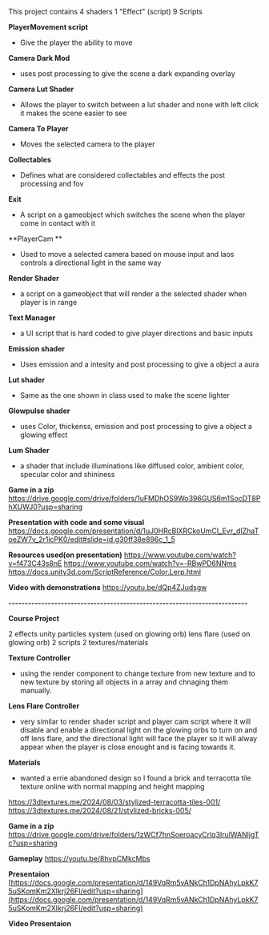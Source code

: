 This project contains 
4 shaders
1 "Effect" (script)
9 Scripts


**PlayerMovement script**
- Give the player the ability to move

**Camera Dark Mod**
- uses post processing to give the scene a dark expanding overlay

**Camera Lut Shader**
- Allows the player to switch between a lut shader and none with left click it makes the scene easier to see

**Camera To Player**
- Moves the selected camera to the player

**Collectables**
- Defines what are considered collectables and effects the post processing and fov

**Exit**
- A script on a gameobject which switches the scene when the player come in contact with it

**PlayerCam **
- Used to move a selected camera based on mouse input and laos controls a directional light in the same way

**Render Shader**
- a script on a gameobject that will render a the selected shader when player is in range

**Text Manager**
- a UI script that is hard coded to give player directions and basic inputs

**Emission shader**
- Uses emission and a intesity and post processing to give a object a aura

**Lut shader**
- Same as the one shown in class used to make the scene lighter

**Glowpulse shader**
- uses Color, thickenss, emission and post processing to give a object a glowing effect

**Lum Shader**
- a shader that include illuminations like diffused color, ambient color, specular color and shininess


**Game in a zip**
https://drive.google.com/drive/folders/1uFMDhOS9Wo396GUS6m1SocDT8PhXUWJ0?usp=sharing

**Presentation with code and some visual**
[https://docs.google.com/presentation/d/1uJ0HRcBlXRCkoUmCI_Evr_dIZhaToeZW7v_2r1icPK0/edit#slide=id.g30ff38e896c_1_5 ](https://docs.google.com/presentation/d/1uJ0HRcBlXRCkoUmCI_Evr_dIZhaToeZW7v_2r1icPK0/edit?usp=sharing)

**Resources used(on presentation)**
https://www.youtube.com/watch?v=f473C43s8nE
https://www.youtube.com/watch?v=-RBwPD6NNms
https://docs.unity3d.com/ScriptReference/Color.Lerp.html

**Video with demonstrations**
https://youtu.be/dQp4ZJudsgw

**-------------------------------------------------------------------------**

**Course Project**

2 effects
unity particles system (used on glowing orb)
lens flare (used on glowing orb)
2 scripts
2 textures/materials


**Texture Controller**
- using the render component to change texture from new texture and to new texture by storing all objects in a array and chnaging them manually.
  
**Lens Flare Controller**
- very similar to render shader script and player cam script where it will disable and enable a directional light on the glowing orbs to turn on and off lens flare, and the directional light will face the player so it will alway appear when the player is close enought and is facing towards it.

**Materials**
- wanted a errie abandoned design so I found a brick and terracotta tile texture online with normal mapping and height mapping

https://3dtextures.me/2024/08/03/stylized-terracotta-tiles-001/ 
https://3dtextures.me/2024/08/21/stylized-bricks-005/

**Game in a zip**
https://drive.google.com/drive/folders/1zWCf7hnSoeroacyCrlq3IrulWANljgTc?usp=sharing

**Gameplay**
https://youtu.be/8hvpCMkcMbs

**Presentaion**
[https://docs.google.com/presentation/d/149VqRm5vANkCh1DpNAhyLpkK75uSKomKm2Xlkrj26FI/edit?usp=sharing](https://docs.google.com/presentation/d/149VqRm5vANkCh1DpNAhyLpkK75uSKomKm2Xlkrj26FI/edit?usp=sharing)

**Video Presentaion**
